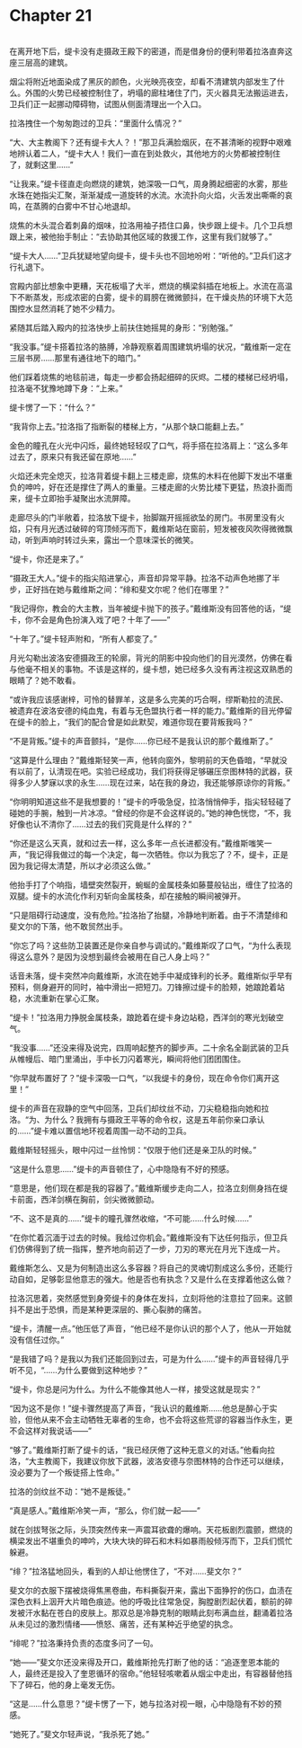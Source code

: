 # Chapter 21

<br>
在离开地下后，缇卡没有走摄政王殿下的密道，而是借身份的便利带着拉洛直奔这座三层高的建筑。

烟尘将附近地面染成了黑灰的颜色，火光映亮夜空，却看不清建筑内部发生了什么。外围的火势已经被控制住了，坍塌的廊柱堵住了门，灭火器具无法搬运进去，卫兵们正一起挪动障碍物，试图从侧面清理出一个入口。

拉洛拽住一个匆匆跑过的卫兵：“里面什么情况？”

“大、大主教阁下？还有缇卡大人？！”那卫兵满脸烟灰，在不甚清晰的视野中艰难地辨认着二人，“缇卡大人！我们一直在到处救火，其他地方的火势都被控制住了，就剩这里……”

“让我来。”缇卡径直走向燃烧的建筑，她深吸一口气，周身腾起细密的水雾，那些水珠在她指尖汇聚，渐渐凝成一道旋转的水流。水流扑向火焰，火舌发出嘶嘶的哀鸣，在蒸腾的白雾中不甘心地退却。

烧焦的木头混合着刺鼻的烟味，拉洛用袖子捂住口鼻，快步跟上缇卡。几个卫兵想跟上来，被他抬手制止：“去协助其他区域的救援工作，这里有我们就够了。”

“缇卡大人……”卫兵犹疑地望向缇卡，缇卡头也不回地吩咐：“听他的。”卫兵们这才行礼退下。

宫殿内部比想象中更糟，天花板塌了大半，燃烧的横梁斜插在地板上。水流在高温下不断蒸发，形成浓密的白雾，缇卡的肩膀在微微颤抖，在干燥炎热的环境下大范围控水显然消耗了她不少精力。

紧随其后踏入殿内的拉洛快步上前扶住她摇晃的身形：“别勉强。”

“我没事。”缇卡搭着拉洛的胳膊，冷静观察着周围建筑坍塌的状况，“戴维斯一定在三层书房……那里有通往地下的暗门。”

他们踩着烧焦的地毯前进，每走一步都会扬起细碎的灰烬。二楼的楼梯已经坍塌，拉洛毫不犹豫地蹲下身：“上来。”

缇卡愣了一下：“什么？”

“我背你上去。”拉洛指了指断裂的楼梯上方，“从那个缺口能翻上去。”

金色的瞳孔在火光中闪烁，最终她轻轻叹了口气，将手搭在拉洛肩上：“这么多年过去了，原来只有我还留在原地……”

火焰还未完全熄灭，拉洛背着缇卡翻上三楼走廊，烧焦的木料在他脚下发出不堪重负的呻吟，好在还是撑住了两人的重量。三楼走廊的火势比楼下更猛，热浪扑面而来，缇卡立即抬手凝聚出水流屏障。

走廊尽头的门半敞着，拉洛放下缇卡，抬脚踹开摇摇欲坠的房门。书房里没有火焰，只有月光透过破碎的穹顶倾泻而下，戴维斯站在窗前，短发被夜风吹得微微飘动，听到声响时转过头来，露出一个意味深长的微笑。

“缇卡，你还是来了。”

“摄政王大人。”缇卡的指尖陷进掌心，声音却异常平静。拉洛不动声色地挪了半步，正好挡在她与戴维斯之间：“绯和斐文尔呢？他们在哪里？”

“我记得你，教会的大主教，当年被缇卡抛下的孩子。”戴维斯没有回答他的话，“缇卡，你不会是角色扮演入戏了吧？十年了——”

“十年了。”缇卡轻声附和，“所有人都变了。”

月光勾勒出波洛安德摄政王的轮廓，背光的阴影中投向他们的目光漠然，仿佛在看与他毫不相关的事物。不该是这样的，缇卡想，她已经多久没有再注视这双熟悉的眼睛了？她不敢看。

“或许我应该感谢梓，可怜的替罪羊，这是多么完美的巧合啊，缪斯勒拉的流民、被遗弃在波洛安德的纯血鬼，有着与无色盟执行者一样的能力。”戴维斯的目光停留在缇卡的脸上，“我们的配合曾是如此默契，难道你现在要背叛我吗？”

“不是背叛。”缇卡的声音颤抖，“是你……你已经不是我认识的那个戴维斯了。”

“这算是什么理由？”戴维斯轻笑一声，他转向窗外，黎明前的天色昏暗，“早就没有以前了，认清现在吧。实验已经成功，我们将获得足够碾压奈图林特的武器，获得多少人梦寐以求的永生……现在过来，站在我的身边，我还能够原谅你的背叛。”

“你明明知道这些不是我想要的！”缇卡的呼吸急促，拉洛悄悄伸手，指尖轻轻碰了碰她的手腕，触到一片冰凉。“曾经的你是不会这样说的。”她的神色恍惚，“不，我好像也认不清你了……过去的我们究竟是什么样的？”

“你还是这么天真，就和过去一样，这么多年一点长进都没有。”戴维斯嗤笑一声，“我记得我做过的每一个决定，每一次牺牲。你以为我忘了？不，缇卡，正是因为我记得太清楚，所以才必须这么做。”

他抬手打了个响指，墙壁突然裂开，蜿蜒的金属枝条如藤蔓般钻出，缠住了拉洛的双腿。缇卡的水流化作利刃斩向金属枝条，却在接触的瞬间被弹开。

“只是阻碍行动速度，没有危险。”拉洛抬了抬腿，冷静地判断着。由于不清楚绯和斐文尔的下落，他不敢贸然出手。

“你忘了吗？这些防卫装置还是你亲自参与调试的。”戴维斯叹了口气，“为什么表现得这么意外？是因为没想到最终会被用在自己人身上吗？”

话音未落，缇卡突然冲向戴维斯，水流在她手中凝成锋利的长矛。戴维斯似乎早有预料，侧身避开的同时，袖中滑出一把短刀。刀锋擦过缇卡的脸颊，她踉跄着站稳，水流重新在掌心汇聚。

“缇卡！”拉洛用力挣脱金属枝条，踉跄着在缇卡身边站稳，西洋剑的寒光划破空气。

“我没事……”还没来得及说完，四周响起整齐的脚步声。二十余名全副武装的卫兵从帷幔后、暗门里涌出，手中长刀闪着寒光，瞬间将他们团团围住。

“你早就布置好了？”缇卡深吸一口气，“以我缇卡的身份，现在命令你们离开这里！”

缇卡的声音在寂静的空气中回荡，卫兵们却纹丝不动，刀尖稳稳指向她和拉洛。“为、为什么？我拥有与摄政王平等的命令权，这是五年前你亲口承认的……”缇卡难以置信地环视着周围一动不动的卫兵。

戴维斯轻轻摇头，眼中闪过一丝怜悯：“仅限于他们还是亲卫队的时候。”

“这是什么意思……”缇卡的声音顿住了，心中隐隐有不好的预感。

“意思是，他们现在都是我的容器了。”戴维斯缓步走向二人，拉洛立刻侧身挡在缇卡前面，西洋剑横在胸前，剑尖微微颤动。

“不、这不是真的……”缇卡的瞳孔骤然收缩，“不可能……什么时候……”

“在你忙着沉湎于过去的时候。我给过你机会。”戴维斯没有下达任何指示，但卫兵们仿佛得到了统一指挥，整齐地向前迈了一步，刀刃的寒光在月光下连成一片。

戴维斯怎么、又是为何制造出这么多容器？将自己的灵魂切割成这么多份，还能行动自如，足够彰显他意志的强大。他是否也有执念？又是什么在支撑着他这么做？

拉洛沉思着，突然感觉到身旁缇卡的身体在发抖，立刻将他的注意拉了回来。这颤抖不是出于恐惧，而是某种更深层的、撕心裂肺的痛苦。

“缇卡，清醒一点。”他压低了声音，“他已经不是你认识的那个人了，他从一开始就没有信任过你。”

“是我错了吗？是我以为我们还能回到过去，可是为什么……”缇卡的声音轻得几乎听不见，“……为什么要做到这种地步？”

“缇卡，你总是问为什么。为什么不能像其他人一样，接受这就是现实？”

“因为这不是你！”缇卡骤然提高了声音，“我认识的戴维斯……他总是醉心于实验，但他从来不会主动牺牲无辜者的生命，也不会将这些荒谬的容器当作永生，更不会这样对我说话——”

“够了。”戴维斯打断了缇卡的话，“我已经厌倦了这种无意义的对话。”他看向拉洛，“大主教阁下，我建议你放下武器，波洛安德与奈图林特的合作还可以继续，没必要为了一个叛徒搭上性命。”

拉洛的剑纹丝不动：“她不是叛徒。”

“真是感人。”戴维斯冷笑一声，“那么，你们就一起——”

就在剑拔弩张之际，头顶突然传来一声震耳欲聋的爆响。天花板剧烈震颤，燃烧的横梁发出不堪重负的呻吟，大块大块的碎石和木料如暴雨般倾泻而下，卫兵们慌忙躲避。

“绯？”拉洛猛地回头，看到的人却让他愣住了，“不对……斐文尔？”

斐文尔的衣服下摆被烧得焦黑卷曲，布料撕裂开来，露出下面狰狞的伤口，血渍在深色衣料上洇开大片暗色痕迹。他的呼吸比往常急促，胸膛剧烈起伏着，额前的碎发被汗水黏在苍白的皮肤上。那双总是冷静克制的眼睛此刻布满血丝，翻涌着拉洛从未见过的激烈情绪——愤怒、痛苦，还有某种近乎绝望的执念。

“绯呢？”拉洛秉持负责的态度多问了一句。

“她——”斐文尔还没来得及开口，戴维斯抢先打断了他的话：“追逐奎恩本能的人，最终还是投入了奎恩循环的宿命。”他轻轻咳嗽着从烟尘中走出，有容器替他挡下了碎石，他的身上毫发无伤。

“这是……什么意思？”缇卡愣了一下，她与拉洛对视一眼，心中隐隐有不妙的预感。

“她死了。”斐文尔轻声说，“我杀死了她。”
